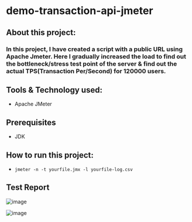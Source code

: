 # demo-transaction-api-jmeter

## About this project:
### In this project, I have created a script with a public URL using Apache Jmeter. Here I gradually increased the load to find out the bottleneck/stress test point of the server &  find out the actual TPS(Transaction Per/Second) for 120000 users.

## Tools & Technology used:
- Apache JMeter

## Prerequisites
- JDK

## How to run this project:
- ```jmeter -n -t yourfile.jmx -l yourfile-log.csv```

## Test Report
![image](https://github.com/toufasaha/demo-transaction-api-jmeter/assets/55781612/9a06b30d-3cb3-475a-84e0-3b3f9379f5de)

![image](https://github.com/toufasaha/demo-transaction-api-jmeter/assets/55781612/b73beceb-9fa8-4576-ac7b-a891aed4d4e5)

